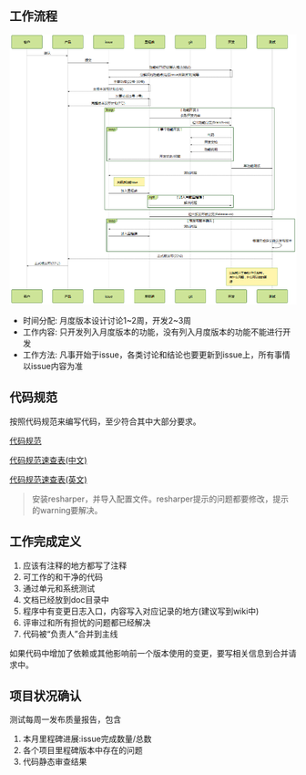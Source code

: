 ## 工作流程

![开发工作流程](devworkflow.png)

* 时间分配: 月度版本设计讨论1~2周，开发2~3周
* 工作内容: 只开发列入月度版本的功能，没有列入月度版本的功能不能进行开发
* 工作方法: 凡事开始于issue，各类讨论和结论也要更新到issue上，所有事情以issue内容为准

## 代码规范

按照代码规范来编写代码，至少符合其中大部分要求。

[代码规范](http://dev/csharp/CSharpCodingGuidelines.htm)

[代码规范速查表(中文)](http://dev/csharp/CSharpCodingGuidelinesCheatsheet_cn.htm)

[代码规范速查表(英文)](http://dev/csharp/CSharpCodingGuidelinesCheatsheet_en.htm)

> 安装resharper，并导入配置文件。resharper提示的问题都要修改，提示的warning要解决。

## 工作完成定义
1. 应该有注释的地方都写了注释
1. 可工作的和干净的代码
1. 通过单元和系统测试
1. 文档已经放到doc目录中
1. 程序中有变更日志入口，内容写入对应记录的地方(建议写到wiki中)
1. 评审过和所有担忧的问题都已经解决
1. 代码被“负责人”合并到主线

如果代码中增加了依赖或其他影响前一个版本使用的变更，要写相关信息到合并请求中。

## 项目状况确认
测试每周一发布质量报告，包含
 
1. 本月里程碑进展:issue完成数量/总数
1. 各个项目里程碑版本中存在的问题
1. 代码静态审查结果